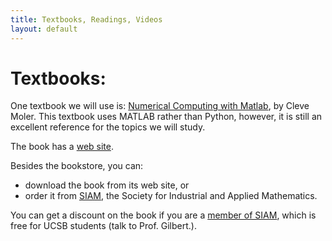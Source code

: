 ```yaml
---
title: Textbooks, Readings, Videos
layout: default
---
```


# Textbooks:

One textbook we will use is: [Numerical Computing with Matlab](https://ucsb-cs111.github.io/textbooks/ncm/), by Cleve Moler.   This textbook uses MATLAB rather than Python,
however, it is still an excellent reference for the topics we will study.

The book has a [web site](http://www.mathworks.com/moler/index_ncm.html).

Besides the bookstore, you can:
* download the book from its web site, or
* order it from [SIAM](http://ec-securehost.com/SIAM/ot87.html), the Society for
Industrial and Applied Mathematics.

You can get a discount on the book if you are a
[member of SIAM](http://www.siam.org/membership/individual/free.php),
which is free for UCSB students (talk to Prof. Gilbert.).

